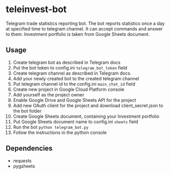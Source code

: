 # teleinvest-bot

Telegram trade statistics reporting bot. The bot reports statistics once a day at specified time to
telegram channel. It can accept commands and answer to them.
Investment portfolio is taken from Google Sheets document.

## Usage

1. Create telegram bot as described in Telegram docs
2. Put the bot token to config.ini `telegram_bot_token` field
3. Create telegram channel as described in Telegram docs.
4. Add your newly created bot to the created telegram channel
5. Put telegram channel id to the config.ini `main_chat_id` field
6. Create new project in Google Cloud Platform console
7. Add yourself as the project owner
8. Enable Google Drive and Google Sheets API for the project
9. Add new OAuth client for the project and download client_secret.json to the bot folder
10. Create Google Sheets document, containing your Investment portfolio
11. Put Google Sheets document name to config.ini `sheets` field
12. Run the bot `python telegram_bot.py`
13. Follow the instructions in the python console

## Dependencies

* requests
* pygsheets
